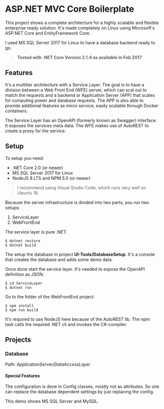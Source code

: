 # ASP.NET MVC Core Boilerplate

This project shows a complete architecture for a highly scalable and flexible enterprise ready solution. It's made completely on Linux using Microsoft's ASP.NET Core and EntityFramework Core.

I used MS SQL Server 2017 for Linux to have a database backend ready to go.

> **Tested with .NET Core Version 2.1.4 as available in Feb 2017**

## Features

It's a multitier architecture with a Service Layer. The goal is to have a division between a Web Front End (WFE) server, which can scal out to match the requests and a backend or Application Server (APP) that scales for computing power and database requests. The APP is also able to provide additional features as micro service, easily scalable through Docker containers.

The Service Layer has an OpenAPI (formerly known as Swagger) interface. It exposes the services meta data. The WFE makes use of AutoREST to create a proxy for the service. 

## Setup

To setup you need:

* .NET Core 2.0 (or newer)
* MS SQL Server 2017 for Linux
* NodeJS 8 LTS and NPM 5.5 (or newer)

> I recommend using Visual Studio Code, which runs very well on Ubuntu 16.

Because the server infrastructure is divided into two parts, you run two setups:

1. ServiceLayer
2. WebFrontEnd

The service layer is pure .NET:

~~~
$ dotnet restore
$ dotnet build
~~~

The setup the database in project **UI-Tools/DatabaseSetup**. It's a console that creates the database and adds some demo data.

Once done start the service layer. It's needed to expose the OpenAPI definition as JSON.

~~~
$ cd ServiceLayer
$ dotnet run
~~~

Go to the folder of the WebFrontEnd project.

~~~
$ npm install
$ npm run build
~~~

It's required to use NodeJS here because of the AutoREST lib. The npm task calls the required .NET cli and invokes the C#-compiler.

## Projects

### Database

Path: *ApplicationServer/DataAccessLayer*

#### Special Features

The configuration is done in Config classes, mostly not as attributes. So one can replace the database dependent settings by just replacing the config.

This demo shows MS SQL Server and MySQL.
